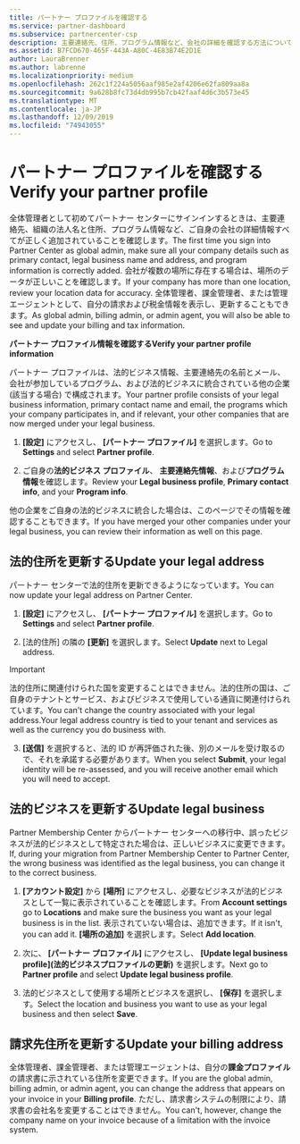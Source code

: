 ```yaml
---
title: パートナー プロファイルを確認する
ms.service: partner-dashboard
ms.subservice: partnercenter-csp
description: 主要連絡先、住所、プログラム情報など、会社の詳細を確認する方法について説明します。 また、法的および請求先住所を更新することもできます。
ms.assetid: B7FCD670-465F-443A-A80C-4E83B74E2D1E
author: LauraBrenner
ms.author: labrenne
ms.localizationpriority: medium
ms.openlocfilehash: 262c1f224a5056aaf985e2af4206e62fa809aa8a
ms.sourcegitcommit: 9a628b8fc73d4db995b7cb42faaf4d6c3b573e45
ms.translationtype: MT
ms.contentlocale: ja-JP
ms.lasthandoff: 12/09/2019
ms.locfileid: "74943055"
---
```

# <a name="verify-your-partner-profile"></a><span data-ttu-id="b2f56-104">パートナー プロファイルを確認する</span><span class="sxs-lookup"><span data-stu-id="b2f56-104">Verify your partner profile</span></span>

<span data-ttu-id="b2f56-105">全体管理者として初めてパートナー センターにサインインするときは、主要連絡先、組織の法人名と住所、プログラム情報など、ご自身の会社の詳細情報すべてが正しく追加されていることを確認します。</span><span class="sxs-lookup"><span data-stu-id="b2f56-105">The first time you sign into Partner Center as  global admin, make sure all your company details such as primary contact, legal business name and address, and program information is correctly added.</span></span> <span data-ttu-id="b2f56-106">会社が複数の場所に存在する場合は、場所のデータが正しいことを確認します。</span><span class="sxs-lookup"><span data-stu-id="b2f56-106">If your company has more than one location, review your location data for accuracy.</span></span> <span data-ttu-id="b2f56-107">全体管理者、課金管理者、または管理エージェントとして、自分の請求および税金情報を表示し、更新することもできます。</span><span class="sxs-lookup"><span data-stu-id="b2f56-107">As global admin, billing admin, or admin agent, you will also be able to see and update your billing and tax information.</span></span> 

<span data-ttu-id="b2f56-108">**パートナー プロファイル情報を確認する**</span><span class="sxs-lookup"><span data-stu-id="b2f56-108">**Verify your partner profile information**</span></span>

<span data-ttu-id="b2f56-109">パートナー プロファイルは、法的ビジネス情報、主要連絡先の名前とメール、会社が参加しているプログラム、および法的ビジネスに統合されている他の企業 (該当する場合) で構成されます。</span><span class="sxs-lookup"><span data-stu-id="b2f56-109">Your partner profile consists of your legal business information, primary contact name and email, the programs which your company participates in, and if relevant, your other companies that are now merged under your legal business.</span></span>

1.  <span data-ttu-id="b2f56-110">**[設定]** にアクセスし、 **[パートナー プロファイル]** を選択します。</span><span class="sxs-lookup"><span data-stu-id="b2f56-110">Go to **Settings** and select **Partner profile**.</span></span>

2.  <span data-ttu-id="b2f56-111">ご自身の**法的ビジネス プロファイル**、 **主要連絡先情報**、および**プログラム情報**を確認します。</span><span class="sxs-lookup"><span data-stu-id="b2f56-111">Review your **Legal business profile**, **Primary contact info**, and your **Program info**.</span></span>

<span data-ttu-id="b2f56-112">他の企業をご自身の法的ビジネスに統合した場合は、このページでその情報を確認することもできます。</span><span class="sxs-lookup"><span data-stu-id="b2f56-112">If you have merged your other companies under your legal business, you can review their information as well on this page.</span></span>

## <a name="update-your-legal-address"></a><span data-ttu-id="b2f56-113">法的住所を更新する</span><span class="sxs-lookup"><span data-stu-id="b2f56-113">Update your legal address</span></span>

<span data-ttu-id="b2f56-114">パートナー センターで法的住所を更新できるようになっています。</span><span class="sxs-lookup"><span data-stu-id="b2f56-114">You can now update your legal address on Partner Center.</span></span>

1. <span data-ttu-id="b2f56-115">**[設定]** にアクセスし、 **[パートナー プロファイル]** を選択します。</span><span class="sxs-lookup"><span data-stu-id="b2f56-115">Go to **Settings** and select **Partner profile**.</span></span> 

2. <span data-ttu-id="b2f56-116">[法的住所] の隣の **[更新]** を選択します。</span><span class="sxs-lookup"><span data-stu-id="b2f56-116">Select **Update** next to Legal address.</span></span> 

>[!Important]
><span data-ttu-id="b2f56-117">法的住所に関連付けられた国を変更することはできません。法的住所の国は、ご自身のテナントとサービス、およびビジネスで使用している通貨に関連付けられています。</span><span class="sxs-lookup"><span data-stu-id="b2f56-117">You can't change the country associated with your legal address.Your legal address country is tied to your tenant and services as well as the currency you do business with.</span></span> 

3. <span data-ttu-id="b2f56-118">**[送信]** を選択すると、法的 ID が再評価された後、別のメールを受け取るので、それを承諾する必要があります。</span><span class="sxs-lookup"><span data-stu-id="b2f56-118">When you select **Submit**, your legal identity will be re-assessed, and you will receive another email which you will need to accept.</span></span>

## <a name="update-legal-business"></a><span data-ttu-id="b2f56-119">法的ビジネスを更新する</span><span class="sxs-lookup"><span data-stu-id="b2f56-119">Update legal business</span></span>

<span data-ttu-id="b2f56-120">Partner Membership Center からパートナー センターへの移行中、誤ったビジネスが法的ビジネスとして特定された場合は、正しいビジネスに変更できます。</span><span class="sxs-lookup"><span data-stu-id="b2f56-120">If, during your migration from Partner Membership Center to Partner Center, the wrong business was identified as the legal business, you can change it to the correct business.</span></span>

1. <span data-ttu-id="b2f56-121">**[アカウント設定]** から **[場所]** にアクセスし、必要なビジネスが法的ビジネスとして一覧に表示されていることを確認します。</span><span class="sxs-lookup"><span data-stu-id="b2f56-121">From **Account settings** go to **Locations** and make sure the business you want as your legal business is in the list.</span></span> <span data-ttu-id="b2f56-122">表示されていない場合は、追加できます。</span><span class="sxs-lookup"><span data-stu-id="b2f56-122">If it isn't, you can add it.</span></span> <span data-ttu-id="b2f56-123">**[場所の追加]** を選択します。</span><span class="sxs-lookup"><span data-stu-id="b2f56-123">Select **Add location**.</span></span>

2.  <span data-ttu-id="b2f56-124">次に、 **[パートナー プロファイル]** にアクセスし、 **[Update legal business profile]\(法的ビジネスプロファイルの更新\)** を選択します。</span><span class="sxs-lookup"><span data-stu-id="b2f56-124">Next go to **Partner profile** and select **Update legal business profile**.</span></span>

3.  <span data-ttu-id="b2f56-125">法的ビジネスとして使用する場所とビジネスを選択し、 **[保存]** を選択します。</span><span class="sxs-lookup"><span data-stu-id="b2f56-125">Select the location and business you want to use as your legal business and then select **Save**.</span></span>

## <a name="update-your-billing-address"></a><span data-ttu-id="b2f56-126">請求先住所を更新する</span><span class="sxs-lookup"><span data-stu-id="b2f56-126">Update your billing address</span></span>

<span data-ttu-id="b2f56-127">全体管理者、課金管理者、または管理エージェントは、自分の**課金プロファイル**の請求書に示されている住所を変更できます。</span><span class="sxs-lookup"><span data-stu-id="b2f56-127">If you are the global admin, billing admin, or admin agent, you can change the address that appears on your invoice in your **Billing profile**.</span></span> <span data-ttu-id="b2f56-128">ただし、請求書システムの制限により、請求書の会社名を変更することはできません。</span><span class="sxs-lookup"><span data-stu-id="b2f56-128">You can't, however, change the company name on your invoice because of a limitation with the invoice system.</span></span>

 


